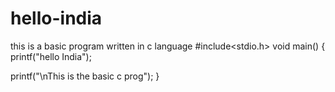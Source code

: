 # hello-india
this is a basic program written in c language
#include<stdio.h>
void main()
{
  printf("hello India");
  
  printf("\nThis is the basic c prog");
  }
